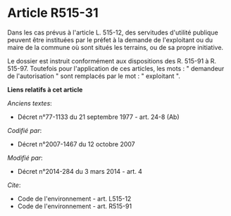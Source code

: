 # Article R515-31

Dans les cas prévus à l'article L. 515-12, des servitudes d'utilité publique peuvent être instituées par le préfet à la
demande de l'exploitant ou du maire de la commune où sont situés les terrains, ou de sa propre initiative. 

Le dossier est instruit conformément aux dispositions des R. 515-91 à R. 515-97. Toutefois pour l'application de ces
articles, les mots : " demandeur de l'autorisation " sont remplacés par le mot : " exploitant ".

**Liens relatifs à cet article**

_Anciens textes_:

  - Décret n°77-1133 du 21 septembre 1977 - art. 24-8 (Ab)

_Codifié par_:

  - Décret n°2007-1467 du 12 octobre 2007

_Modifié par_:

  - Décret n°2014-284 du 3 mars 2014 - art. 4

_Cite_:

  - Code de l'environnement - art. L515-12
  - Code de l'environnement - art. R515-91
